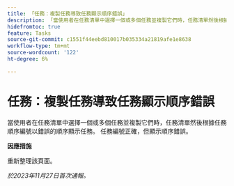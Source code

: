 ```yaml
---
title: 「任務：複製任務導致任務顯示順序錯誤」
description: 「當使用者在任務清單中選擇一個或多個任務並複製它們時，任務清單然後根據任務順序編號以錯誤的順序顯示任務。 任務編號正確，但顯示順序錯誤。 此問題有解決辦法。」
hidefromtoc: true
feature: Tasks
source-git-commit: c1551f44eebd810017b035334a21819afe1e8638
workflow-type: tm+mt
source-wordcount: '122'
ht-degree: 6%

---
```



# 任務：複製任務導致任務顯示順序錯誤

當使用者在任務清單中選擇一個或多個任務並複製它們時，任務清單然後根據任務順序編號以錯誤的順序顯示任務。 任務編號正確，但顯示順序錯誤。

**因應措施**

重新整理該頁面。

_於2023年11月27日首次通報。_
